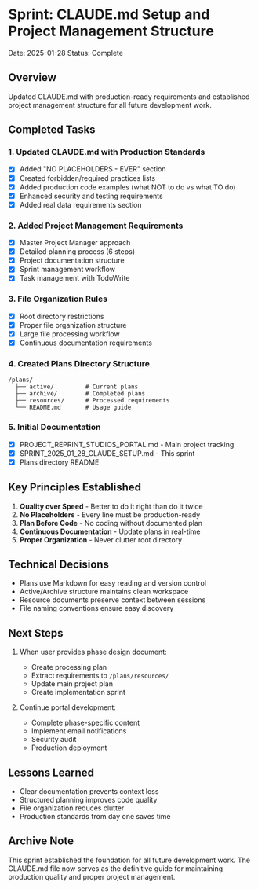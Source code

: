 # Sprint: CLAUDE.md Setup and Project Management Structure
Date: 2025-01-28
Status: Complete

## Overview
Updated CLAUDE.md with production-ready requirements and established project management structure for all future development work.

## Completed Tasks

### 1. Updated CLAUDE.md with Production Standards
- [x] Added "NO PLACEHOLDERS - EVER" section
- [x] Created forbidden/required practices lists
- [x] Added production code examples (what NOT to do vs what TO do)
- [x] Enhanced security and testing requirements
- [x] Added real data requirements section

### 2. Added Project Management Requirements
- [x] Master Project Manager approach
- [x] Detailed planning process (6 steps)
- [x] Project documentation structure
- [x] Sprint management workflow
- [x] Task management with TodoWrite

### 3. File Organization Rules
- [x] Root directory restrictions
- [x] Proper file organization structure
- [x] Large file processing workflow
- [x] Continuous documentation requirements

### 4. Created Plans Directory Structure
```
/plans/
  ├── active/         # Current plans
  ├── archive/        # Completed plans
  ├── resources/      # Processed requirements
  └── README.md       # Usage guide
```

### 5. Initial Documentation
- [x] PROJECT_REPRINT_STUDIOS_PORTAL.md - Main project tracking
- [x] SPRINT_2025_01_28_CLAUDE_SETUP.md - This sprint
- [x] Plans directory README

## Key Principles Established

1. **Quality over Speed** - Better to do it right than do it twice
2. **No Placeholders** - Every line must be production-ready
3. **Plan Before Code** - No coding without documented plan
4. **Continuous Documentation** - Update plans in real-time
5. **Proper Organization** - Never clutter root directory

## Technical Decisions

- Plans use Markdown for easy reading and version control
- Active/Archive structure maintains clean workspace
- Resource documents preserve context between sessions
- File naming conventions ensure easy discovery

## Next Steps

1. When user provides phase design document:
   - Create processing plan
   - Extract requirements to `/plans/resources/`
   - Update main project plan
   - Create implementation sprint

2. Continue portal development:
   - Complete phase-specific content
   - Implement email notifications
   - Security audit
   - Production deployment

## Lessons Learned

- Clear documentation prevents context loss
- Structured planning improves code quality
- File organization reduces clutter
- Production standards from day one saves time

## Archive Note
This sprint established the foundation for all future development work. The CLAUDE.md file now serves as the definitive guide for maintaining production quality and proper project management.
